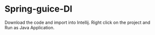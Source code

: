 # Spring-guice-DI

Download the code and import into Intellij. Right click on the project and Run as Java Application.
